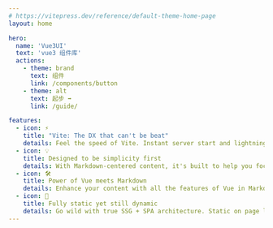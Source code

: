 ```yaml
---
# https://vitepress.dev/reference/default-theme-home-page
layout: home

hero:
  name: 'Vue3UI'
  text: 'vue3 组件库'
  actions:
    - theme: brand
      text: 组件
      link: /components/button
    - theme: alt
      text: 起步 ➡️
      link: /guide/

features:
  - icon: ⚡️
    title: "Vite: The DX that can't be beat"
    details: Feel the speed of Vite. Instant server start and lightning fast HMR that stays fast regardless of the app size.
  - icon: 💡
    title: Designed to be simplicity first
    details: With Markdown-centered content, it's built to help you focus on writing and deployed with minimum configuration.
  - icon: 🛠️
    title: Power of Vue meets Markdown
    details: Enhance your content with all the features of Vue in Markdown, while being able to customize your site with Vue.
  - icon: 🔑
    title: Fully static yet still dynamic
    details: Go wild with true SSG + SPA architecture. Static on page load, but engage users with 100% interactivity from there.
---
```

